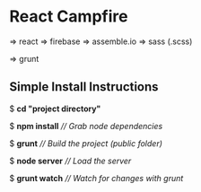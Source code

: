 # React Campfire

=> react
=> firebase
=> assemble.io
=> sass (.scss)

=> grunt
## Simple Install Instructions

$ **cd "project directory"**

$ **npm install** _// Grab node dependencies_

$ **grunt** _// Build the project (public folder)_

$ **node server**  _// Load the server_

$ **grunt watch** _// Watch for changes with grunt_
